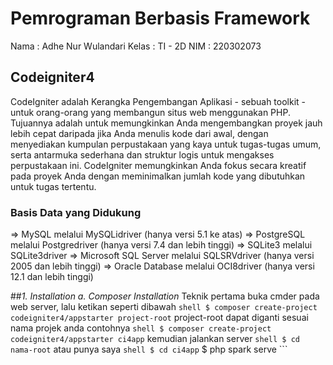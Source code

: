 # Pemrograman Berbasis Framework
Nama : Adhe Nur Wulandari
Kelas : TI - 2D
NIM : 220302073

## Codeigniter4
CodeIgniter adalah Kerangka Pengembangan Aplikasi - sebuah toolkit - untuk orang-orang yang membangun situs web menggunakan PHP.
Tujuannya adalah untuk memungkinkan Anda mengembangkan proyek jauh lebih cepat daripada jika Anda menulis kode dari awal, dengan menyediakan kumpulan perpustakaan yang kaya untuk tugas-tugas umum,
serta antarmuka sederhana dan struktur logis untuk mengakses perpustakaan ini.
CodeIgniter memungkinkan Anda fokus secara kreatif pada proyek Anda dengan meminimalkan jumlah kode yang dibutuhkan untuk tugas tertentu.
### Basis Data yang Didukung
=> MySQL melalui MySQLidriver (hanya versi 5.1 ke atas)
=> PostgreSQL melalui Postgredriver (hanya versi 7.4 dan lebih tinggi)
=> SQLite3 melalui SQLite3driver
=> Microsoft SQL Server melalui SQLSRVdriver (hanya versi 2005 dan lebih tinggi)
=> Oracle Database melalui OCI8driver (hanya versi 12.1 dan lebih tinggi)

##*1. Installation*
    *a. Composer Installation*
      Teknik pertama buka cmder pada web server, lalu ketikan seperti dibawah
      ```shell
      $ composer create-project codeigniter4/appstarter project-root```
      project-root dapat diganti sesuai nama projek anda
      contohnya
      ```shell
      $ composer create-project codeigniter4/appstarter ci4app```
      kemudian jalankan server
      ```shell
      $ cd nama-root```
      atau punya saya
      ```shell
      $ cd ci4app```
      $ php spark serve
      ```
      
